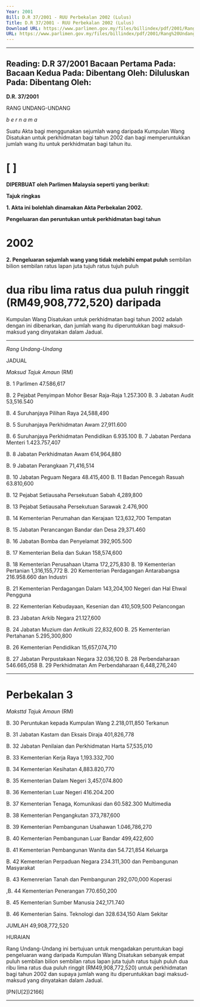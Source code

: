 ```yaml
---
Year: 2001
Bill: D.R 37/2001 - RUU Perbekalan 2002 (Lulus)
Title: D.R 37/2001 - RUU Perbekalan 2002 (Lulus)
Download URL: https://www.parlimen.gov.my/files/billindex/pdf/2001/Rang%20Undang-Undang%20DR%2037.pdf
URL: https://www.parlimen.gov.my/files/billindex/pdf/2001/Rang%20Undang-Undang%20DR%2037.pdf
---
```

---
Reading:
D.R 37/2001
Bacaan Pertama Pada:
Bacaan Kedua Pada:
Dibentang Oleh:
Diluluskan Pada:
Dibentang Oleh:
---

**D.R. 37/2001**

RANG UNDANG-UNDANG

_b e r n a m a_

Suatu Akta bagi menggunakan sejumlah wang daripada Kumpulan
Wang Disatukan untuk perkhidmatan bagi tahun 2002 dan bagi
memperuntukkan jumlah wang itu untuk perkhidmatan bagi tahun
itu.

# [ ]

**DIPERBUAT oleh Parlimen Malaysia seperti yang berikut:**

**Tajuk ringkas**

**1. Akta ini bolehlah dinamakan Akta Perbekalan 2002.**

**Pengeluaran dan peruntukan untuk perkhidmatan bagi tahun**
# 2002

**2. Pengeluaran sejumlah wang yang tidak melebihi empat puluh**
sembilan bilion sembilan ratus lapan juta tujuh ratus tujuh puluh
# dua ribu lima ratus dua puluh ringgit (RM49,908,772,520) daripada
Kumpulan Wang Disatukan untuk perkhidmatan bagi tahun 2002
adalah dengan ini dibenarkan, dan jumlah wang itu diperuntukkan
bagi maksud-maksud yang dinyatakan dalam Jadual.


-----

_Rang Undang-Undang_

JADUAL

_Maksud_ _Tajuk_ _Amaun_
(RM)

B. 1 Parlimen 47.586,617

B. 2 Pejabat Penyimpan Mohor Besar Raja-Raja 1.257.300
B. 3 Jabatan Audit 53,516.540

B. 4 Suruhanjaya Pilihan Raya 24,588,490

B. 5 Suruhanjaya Perkhidmatan Awam 27,911.600

B. 6 Suruhanjaya Perkhidmatan Pendidikan 6.935.100
B. 7 Jabatan Perdana Menteri 1.423.757,407

B. 8 Jabatan Perkhidmatan Awam 614,964,880

B. 9 Jabatan Perangkaan 71,416,514

B. 10 Jabatan Peguam Negara 48.415,400
B. 11 Badan Pencegah Rasuah 63.810,600

B. 12 Pejabat Setiausaha Persekutuan Sabah 4,289,800

B. 13 Pejabat Setiausaha Persekutuan Sarawak 2.476,900

B. 14 Kementerian Perumahan dan Kerajaan 123,632,700
Tempatan

B. 15 Jabatan Perancangan Bandar dan Desa 29,371.460

B. 16 Jabatan Bomba dan Penyelamat 392,905.500

B. 17 Kementerian Belia dan Sukan 158,574,600

B. 18 Kementerian Perusahaan Utama 172,275,830
B. 19 Kementerian Pertanian 1,316,155,772
B. 20 Kementerian Perdagangan Antarabangsa 216.958.660
dan Industri

B. 21 Kementerian Perdagangan Dalam 143,204,100
Negeri dan Hal Ehwal Pengguna

B. 22 Kementerian Kebudayaan, Kesenian dan 410,509,500
Pelancongan

B. 23 Jabatan Arkib Negara 21.127,600

B. 24 Jabatan Muzium dan Antikuiti 22,832,600
B. 25 Kementerian Pertahanan 5.295,300,800

B. 26 Kementerian Pendidikan 15,657,074,710

B. 27 Jabatan Perpustakaan Negara 32.036,120
B. 28 Perbendaharaan 546.665,058
B. 29 Perkhidmatan Am Perbendaharaan 6,448,276,240


-----

# Perbekalan 3

_Maksttd_ _Tajuk_ _Amaun_
(RM)

B. 30 Peruntukan kepada Kumpulan Wang 2.218,011,850
Terkanun

B. 31 Jabatan Kastam dan Eksais Diraja 401,826,778

B. 32 Jabatan Penilaian dan Perkhidmatan Harta 57,535,010

B. 33 Kementerian Kerja Raya 1,193.332,700

B. 34 Kementerian Kesihatan 4,883.820,770

B. 35 Kementerian Dalam Negeri 3,457,074.800

B. 36 Kementerian Luar Negeri 416.204.200

B. 37 Kementerian Tenaga, Komunikasi dan 60.582.300
Multimedia

B. 38 Kementerian Pengangkutan 373,787,600

B. 39 Kementerian Pembangunan Usahawan 1.046,786,270

B. 40 Kementerian Pembangunan Luar Bandar 499,422,600

B. 41 Kementerian Pembangunan Wanita dan 54.721,854
Keluarga

B. 42 Kementerian Perpaduan Negara 234.311,300
dan Pembangunan Masyarakat

B. 43 Kemenrerian Tanah dan Pembangunan 292,070,000
Koperasi

,B. 44 Kementerian Penerangan 770.650,200

B. 45 Kementerian Sumber Manusia 242,171.740

B. 46 Kementerian Sains. Teknologi dan 328.634,150
Alam Sekitar

JUMLAH 49,908,772,520

HURAIAN

Rang Undang-Undang ini bertujuan untuk mengadakan peruntukan bagi
pengeluaran wang daripada Kumpulan Wang Disatukan sebanyak empat puluh
sembilan bilion sembilan ratus lapan juta tujuh ratus tujuh puluh dua ribu lima
ratus dua puluh ringgit (RM49,908,772,520) untuk perkhidmatan bagi
tahun 2002 dan supaya jumlah wang itu diperuntukkan bagi maksud-maksud
yang dinyatakan dalam Jadual.

[PN(U[2])2166]


-----

